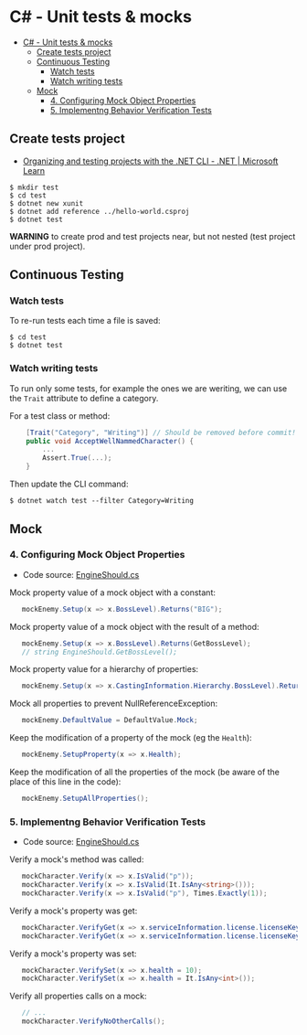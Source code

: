 # C# - Unit tests & mocks

- [C# - Unit tests \& mocks](#c---unit-tests--mocks)
  - [Create tests project](#create-tests-project)
  - [Continuous Testing](#continuous-testing)
    - [Watch tests](#watch-tests)
    - [Watch writing tests](#watch-writing-tests)
  - [Mock](#mock)
    - [4. Configuring Mock Object Properties](#4-configuring-mock-object-properties)
    - [5. Implementng Behavior Verification Tests](#5-implementng-behavior-verification-tests)


## Create tests project

- [Organizing and testing projects with the .NET CLI - .NET | Microsoft Learn](https://learn.microsoft.com/en-us/dotnet/core/tutorials/testing-with-cli)

```shell
$ mkdir test
$ cd test
$ dotnet new xunit
$ dotnet add reference ../hello-world.csproj
$ dotnet test
```

**WARNING** to create prod and test projects near, but not nested (test project under prod project).



## Continuous Testing

### Watch tests

To re-run tests each time a file is saved:
```shell
$ cd test
$ dotnet test
```

### Watch writing tests

To run only some tests, for example the ones we are weriting, we can use the `Trait` attribute to define a category.

For a test class or method:
```cs
    [Trait("Category", "Writing")] // Should be removed before commit!
    public void AcceptWellNammedCharacter() {
        ...
        Assert.True(...);
    }
```

Then update the CLI command:
```shell
$ dotnet watch test --filter Category=Writing
```


## Mock

### 4. Configuring Mock Object Properties

- Code source: [EngineShould.cs](./EngineShould.cs)

Mock property value of a mock object with a constant:
```cs
   mockEnemy.Setup(x => x.BossLevel).Returns("BIG");
```

Mock property value of a mock object with the result of a method:
```cs
   mockEnemy.Setup(x => x.BossLevel).Returns(GetBossLevel); 
   // string EngineShould.GetBossLevel();
```

Mock property value for a hierarchy of properties:
```cs
   mockEnemy.Setup(x => x.CastingInformation.Hierarchy.BossLevel).Returns("BIG");
```

Mock all properties to prevent NullReferenceException:
```cs
   mockEnemy.DefaultValue = DefaultValue.Mock;
```

Keep the modification of a property of the mock (eg the `Health`):
```cs
   mockEnemy.SetupProperty(x => x.Health);
```

Keep the modification of all the properties of the mock (be aware of the place of this line in the code):
```cs
   mockEnemy.SetupAllProperties();
```

### 5. Implementng Behavior Verification Tests

- Code source: [EngineShould.cs](./EngineShould.cs)

Verify a mock's method was called:
```cs
   mockCharacter.Verify(x => x.IsValid("p"));
   mockCharacter.Verify(x => x.IsValid(It.IsAny<string>()));
   mockCharacter.Verify(x => x.IsValid("p"), Times.Exactly(1));
```

Verify a mock's property was get:
```cs
   mockCharacter.VerifyGet(x => x.serviceInformation.license.licenseKey);
   mockCharacter.VerifyGet(x => x.serviceInformation.license.licenseKey, Times.Exactly(1));
```

Verify a mock's property was set:
```cs
   mockCharacter.VerifySet(x => x.health = 10);
   mockCharacter.VerifySet(x => x.health = It.IsAny<int>());
```

Verify all properties calls on a mock:
```cs
   // ...
   mockCharacter.VerifyNoOtherCalls();
```
